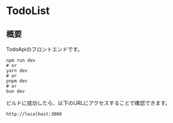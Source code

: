 # TodoList

## 概要
TodoApiのフロントエンドです。

```
npm run dev
# or
yarn dev
# or
pnpm dev
# or
bun dev
```

ビルドに成功したら、以下のURLにアクセスすることで確認できます。

```URL
http://localhost:3000
```
